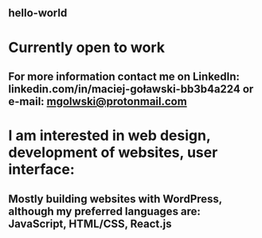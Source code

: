 ## hello-world

# Currently open to work

## For more information contact me on LinkedIn: linkedin.com/in/maciej-goławski-bb3b4a224 or e-mail: mgolwski@protonmail.com

# I am interested in web design, development of websites, user interface:

## Mostly building websites with WordPress, although my preferred languages are: JavaScript, HTML/CSS, React.js

